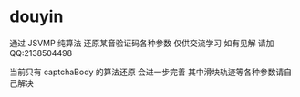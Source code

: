 # douyin

通过 JSVMP 纯算法 还原某音验证码各种参数
仅供交流学习 如有见解 请加QQ:2138504498

当前只有 captchaBody 的算法还原 会进一步完善 其中滑块轨迹等各种参数请自己解决